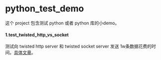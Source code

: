 # python_test_demo
这个 project 包含测试 python 或者 python 库的小demo。

#### 1.test_twisted_http_vs_socket
测试向 twisted http server 和 twisted socket server 发送 1w条数据花费的时间。[具体文章](http://www.jianshu.com/p/333bb92c2c81)。